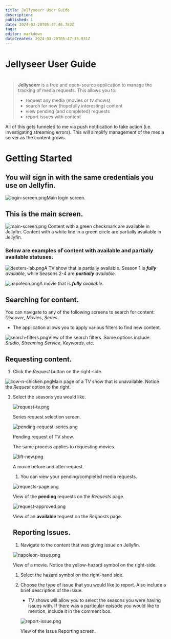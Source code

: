 ```yaml
---
title: Jellyseerr User Guide
description: 
published: 1
date: 2024-03-20T05:47:46.782Z
tags: 
editor: markdown
dateCreated: 2024-03-20T05:47:35.931Z
---
```


# Jellyseer User Guide

#
# 
#

> **Jellyseerr** is a free and open-source application to manage the tracking of media requests.
This allows you to:
> 
> - request any media (movies or tv shows)
> - search for new (hopefully interesting) content
> - view pending (and completed) requests
> - report issues with content

All of this gets funneled to me via push notification to take action (i.e. investigating streaming errors). This will simplify management of the media server as the content grows.

# Getting Started

## You will sign in with the same credentials you use on Jellyfin.

![login-screen.png](/jellyseer_user_guide/login-screen.png)Main login screen.

## This is the main screen.

![main-screen.png](/jellyseer_user_guide/main-screen.png)
Content with a green checkmark are available in Jellyfin. 
Content with a white line in a green circle are partially available in Jellyfin.

### Below are examples of content with available and partially available statuses.

![dexters-lab.png](/jellyseer_user_guide/dexters-lab.png)A TV show that is partially available. Season 1 is ***fully** available*, while Seasons 2-4 are ***partially** available*.

![napoleon.png](/jellyseer_user_guide/napoleon.png)A movie that is ***fully** available*.

## Searching for content.

You can navigate to any of the following screens to search for content: *Discover*, *Movies*, *Series*.

- The application allows you to apply various filters to find new content.

![search-filters.png](/jellyseer_user_guide/search-filters.png)View of the search filters.
Some options include: *Studio*, *Streaming Service*, *Keywords,* etc.

## Requesting content.

1. Click the *Request* button on the right-side.

![cow-n-chicken.png](/jellyseer_user_guide/cow-n-chicken.png)Main page of a TV show that is unavailable. Notice the *Request* option to the right.

1. Select the seasons you would like.
    
    ![request-tv.png](/jellyseer_user_guide/request-tv.png)
    
    Series request selection screen.
    
    ![pending-request-series.png](/jellyseer_user_guide/pending-request-series.png)
    
    Pending request of TV show.



    The same process applies to requesting movies.
    
    ![lift-new.png](/jellyseer_user_guide/lift-new.png)
    
    A movie before and after request. 
    
    1. You can view your pending/completed media requests.
    
    ![requests-page.png](/jellyseer_user_guide/requests-page.png)
    
    View of the **pending** requests on the *Requests* page.
    
    ![request-approved.png](/jellyseer_user_guide/request-approved.png)
    
    View of an **available** request on the *Requests* page.
    
    ## Reporting Issues.
    
    1. Navigate to the content that was giving issue on Jellyfin.
    
    ![napoleon-issue.png](/jellyseer_user_guide/napoleon-issue.png)
    
    View of a movie. Notice the yellow-hazard symbol on the right-side.
    
    1. Select the hazard symbol on the right-hand side.
    2. Choose the type of issue that you would like to report. Also include a brief description of the issue.
        - TV shows will allow you to select the seasons you were having issues with. If there was a particular episode you would like to mention, include it in the comment box.
        
        ![report-issue.png](/jellyseer_user_guide/report-issue.png)
        
        View of the Issue Reporting screen.